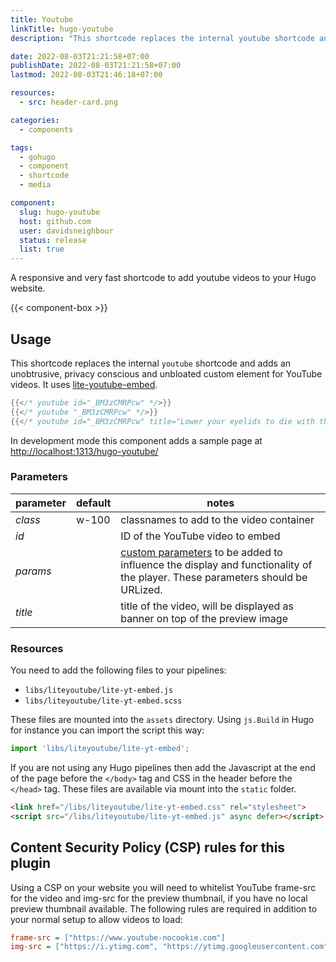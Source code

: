 ```yaml
---
title: Youtube
linkTitle: hugo-youtube
description: "This shortcode replaces the internal youtube shortcode and adds an unobtrusive, privacy conscious and unbloated custom element for YouTube videos using lite-youtube-embed."

date: 2022-08-03T21:21:58+07:00
publishDate: 2022-08-03T21:21:58+07:00
lastmod: 2022-08-03T21:46:18+07:00

resources:
  - src: header-card.png

categories:
  - components

tags:
  - gohugo
  - component
  - shortcode
  - media

component:
  slug: hugo-youtube
  host: github.com
  user: davidsneighbour
  status: release
  list: true
---
```


A responsive and very fast shortcode to add youtube videos to your Hugo website.

{{< component-box >}}

## Usage

This shortcode replaces the internal `youtube` shortcode and adds an unobtrusive, privacy conscious and unbloated custom element for YouTube videos. It uses [lite-youtube-embed](https://github.com/paulirish/lite-youtube-embed).

```go
{{</* youtube id="_BM3zCMRPcw" */>}}
{{</* youtube "_BM3zCMRPcw" */>}}
{{</* youtube id="_BM3zCMRPcw" title="Lower your eyelids to die with the sun - M83" */>}}
```

In development mode this component adds a sample page at [http://localhost:1313/hugo-youtube/](http://localhost:1313/hugo-youtube/)

### Parameters

| parameter | default | notes |
| --- | --- | --- |
| *class* | w-100 | classnames to add to the video container |
| *id* |  | ID of the YouTube video to embed |
| *params* |  | [custom parameters](https://developers.google.com/youtube/player_parameters#Parameters) to be added to influence the display and functionality of the player. These parameters should be URLized. |
| *title* |  | title of the video, will be displayed as banner on top of the preview image |

### Resources

You need to add the following files to your pipelines:

- `libs/liteyoutube/lite-yt-embed.js`
- `libs/liteyoutube/lite-yt-embed.scss`

These files are mounted into the `assets` directory. Using `js.Build` in Hugo for instance you can import the script this way:

```js
import 'libs/liteyoutube/lite-yt-embed';
```

If you are not using any Hugo pipelines then add the Javascript at the end of the page before the `</body>` tag and CSS in the header before the `</head>` tag. These files are available via mount into the `static` folder.

```html
<link href="/libs/liteyoutube/lite-yt-embed.css" rel="stylesheet">
<script src="/libs/liteyoutube/lite-yt-embed.js" async defer></script>
```

## Content Security Policy (CSP) rules for this plugin

Using a CSP on your website you will need to whitelist YouTube frame-src for the video and img-src for the preview thumbnail, if you have no local preview thumbnail available. The following rules are required in addition to your normal setup to allow videos to load:

```ini
frame-src = ["https://www.youtube-nocookie.com"]
img-src = ["https://i.ytimg.com", "https://ytimg.googleusercontent.com"]
```
